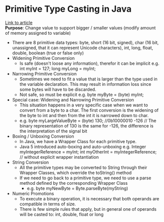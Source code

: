 # Primitive Type Casting in Java  
[Link to article](https://www.baeldung.com/java-primitive-conversions)  
**Purpose**: Change value to support bigger / smaller values (modify amount of memory assigned to variable)  
* There are 8 primitive data types: byte, short (16 bit, signed), char (16 bit, unassigned, that it can represent Unicode characters), int, long, float, double, boolean (true or false only)
* Widening Primitive Conversion
	* Is safe (doesn't loose any information), therefor it can be implicit e.g. int myInt = 127; long myLong = myInt;
* Narrowing Primitive Conversion
	* Sometimes we need to fit a value that is larger than the type used in the variable declaration. This may result in information loss since some bytes will have to be discarded.
	* Not safe, so must be explicit e.g. byte myByte = (byte) myInt;
* Special case: Widening and Narrowing Primitive Conversion
	* This situation happens in a very specific case when we want to convert from a byte to a char. The first conversion is the widening of the byte to int and then from the int it is narrowed down to char.
	* e.g. byte myLargeValueByte = (byte) 130;   //0b10000010 -126 // The binary representation of 130 is the same for -126, the difference is the interpretation of the signal bit
* Boxing / Unboxing Conversion
	* In Java, we have a Wrapper Class for each primitive type. 
	* Java 5 introduced auto-boxing and auto-unboxing e.g. Integer myIntegerReference = myInt; int myOtherInt = myIntegerReference; // without explicit wrapper instantiation
* String Conversion
	* All the primitive types may be converted to String through their Wrapper Classes, which override the toString() method
	* If we need to go back to a primitive type, we need to use a parse method defined by the corresponding Wrapper Class 
		* e.g. byte myNewByte = Byte.parseByte(myString)
* Numeric Promotions
	* To execute a binary operation, it is necessary that both operands are compatible in terms of size.
	* There is few simple rules that apply, but in general one of operands will be casted to: int, double, float or long 